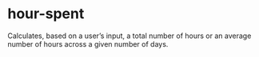 # hour-spent
Calculates, based on a user’s input, a total number of hours or an average number of hours across a given number of days.
